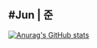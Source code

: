 #Jun | 준
---

[![Anurag's GitHub stats](https://github-readme-stats.vercel.app/api?username=jun3047)](https://github.com/jun3047/github-readme-stats)

